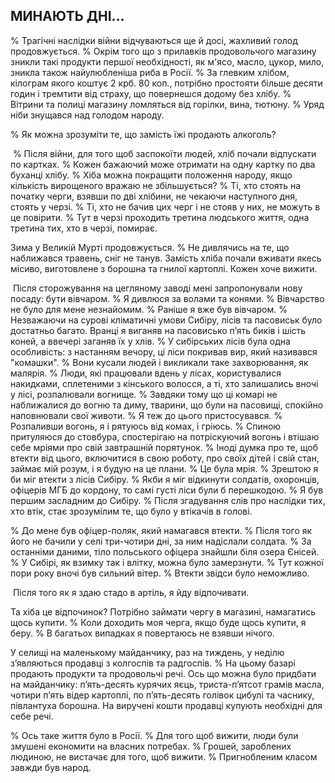 ## МИНАЮТЬ ДНІ...

% Трагічні наслідки війни відчуваються ще й досі, жахливий голод продовжується.
% Окрім того що з прилавків продовольчого магазину зникли такі продукти першої необхідності, як м'ясо, масло, цукор, мило, зникла також найулюбленіша риба в Росії.
% За глевким хлібом, кілограм якого коштує 2 крб. 80 коп., потрібно простояти більше десяти годин і тремтити від страху, що повернешся додому без хлібу.
% Вітрини та полиці магазину ломляться від горілки, вина, тютюну.
% Уряд ніби знущався над голодом народу.

% Як можна зрозуміти те, що замість їжі продають алкоголь?

 % Після війни, для того щоб заспокоїти людей, хліб почали відпускати по картках.
% Кожен бажаючий може отримати на одну картку по два буханці хлібу.
% Хіба можна покращити положення народу, якщо кількість вирощеного вражаю не збільшується?
% Ті, хто стоять на початку черги, взявши по дві хлібини, не чекаючи наступного дня, стоять у черзі.
% Ті, хто не бачив цих черг і не стояв у них, не можуть в це повірити.
% Тут в черзі проходить третина людського життя, одна третина тих, хто в черзі, помирає.

Зима у Великій Мурті продовжується.
% Не дивлячись на те, що наближався травень, сніг не танув.
Замість хліба почали вживати якесь місиво, виготовлене з борошна та гнилої картоплі.
Кожен хоче вижити.

 Після сторожування на цегляному заводі мені запропонували нову посаду: бути вівчаром.
% Я дивлюся за волами та конями.
% Вівчарство не було для мене незнайомим.
% Раніше я вже був вівчаром.
% Незважаючи на сурові кліматичні умови Сибіру, лісів та пасовиськ було достатньо багато.
Вранці я виганяв на пасовисько п’ять биків і шість коней, а ввечері заганяв їх у хлів.
% У сибірських лісів була одна особливість: з настанням вечору, ці ліси покривав вир, який називався "комашки".
% Вони кусали людей і викликали таке захворювання, як малярія.
% Люди, які працювали вдень у лісах, користувалися накидками, сплетеними з кінського волосся, а ті, хто залишались вночі у лісі, розпалювали вогнище.
% Завдяки тому що ці комарі не наближалися до вогню та диму, тварини, що були на пасовищі, спокійно наповнювали свої животи.
% Я теж до цього пристосувався.
% Розпаливши вогонь, я і рятуюсь від комах, і гріюсь.
% Спиною притуляюся до стовбура, спостерігаю на потріскуючий вогонь і втішаю себе мріями про свій завтрашній порятунок.
% Іноді думка про те, щоб втекти від цього, включитися в свою роботу, про своїх дітей і свій стан, займає мій розум, і я будую на це плани.
% Це була мрія.
% Зрештою я би міг втекти з лісів Сибіру.
% Якби я міг відкинути солдатів, охоронців, офіцерів МГБ до кордону, то самі густі ліси були б перешкодою.
% Я був першим засладним до Сибіру.
% Після згадування слів про наслідки тих, хто втік, стає зрозумілим те, що було у втікачів в голові.

% До мене був офіцер-поляк, який намагався втекти.
% Після того як його не бачили у селі три-чотири дні, за ним надіслали солдата.
% За останніми даними, тіло польського офіцера знайшли біля озера Єнісей.
% У Сибірі, як взимку так і влітку, можна було замерзнути.
% Тут кожної пори року вночі був сильний вітер.
% Втекти звідси було неможливо.

 Після того як я здаю стадо в артіль, я йду відпочивати.

Та хіба це відпочинок?
Потрібно займати чергу в магазині, намагатись щось купити.
% Коли доходить моя черга, якщо буде щось купити, я беру.
% В багатьох випадках я повертаюсь не взявши нічого.

У селищі на маленькому майданчику, раз на тиждень, у неділю з’являються продавці з колгоспів та радгоспів.
% На цьому базарі продають продукти та продовольчі речі.
Ось що можна було придбати на майданчику: п’ять-десять курячих яєць, триста-п’ятсот грамів масла, чотири п’ять відер картоплі, по п’ять-десять голівок цибулі та часнику, півлантуха борошна.
На виручені кошти продавці купують необхідні для себе речі.

% Ось таке життя було в Росії.
% Для того щоб вижити, люди були змушені економити на власних потребах.
% Грошей, зароблених людиною, не вистачає для того, щоб вижити.
% Пригнобленим класом завжди був народ.
